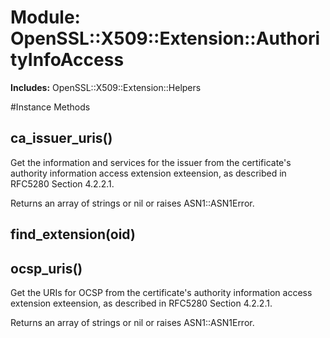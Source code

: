 # Module: OpenSSL::X509::Extension::AuthorityInfoAccess
    
**Includes:** OpenSSL::X509::Extension::Helpers
  




#Instance Methods
## ca_issuer_uris() [](#method-i-ca_issuer_uris)
Get the information and services for the issuer from the certificate's
authority information access extension exteension, as described in RFC5280
Section 4.2.2.1.

Returns an array of strings or nil or raises ASN1::ASN1Error.

## find_extension(oid) [](#method-i-find_extension)

## ocsp_uris() [](#method-i-ocsp_uris)
Get the URIs for OCSP from the certificate's authority information access
extension exteension, as described in RFC5280 Section 4.2.2.1.

Returns an array of strings or nil or raises ASN1::ASN1Error.

